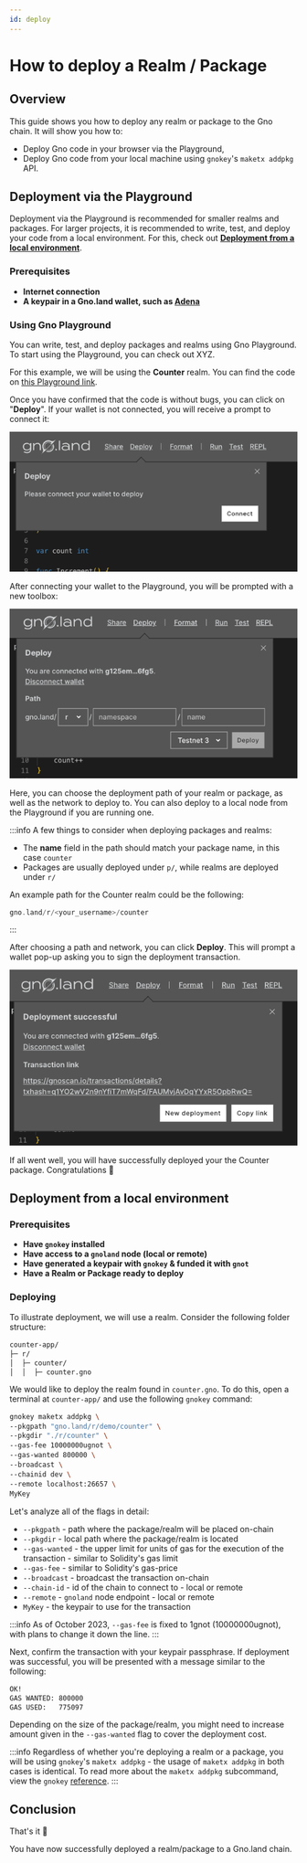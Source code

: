 ```yaml
---
id: deploy
---
```


# How to deploy a Realm / Package

## Overview

This guide shows you how to deploy any realm or package to the Gno chain. It will
show you how to:
- Deploy Gno code in your browser via the Playground, 
- Deploy Gno code from your local machine using `gnokey`'s `maketx addpkg` API.


## Deployment via the Playground

Deployment via the Playground is recommended for smaller realms and packages.
For larger projects, it is recommended to write, test, and deploy your code from
a local environment.
For this, check out [**Deployment from a local environment**](#deployment-from-a-local-environment).

### Prerequisites

- **Internet connection**
- **A keypair in a Gno.land wallet, such as [Adena](https://adena.app)**

### Using Gno Playground

You can write, test, and deploy packages and realms using Gno Playground.
To start using the Playground, you can check out XYZ.

For this example, we will be using the **Counter** realm. You can find the code
on [this Playground link](https://play.gno.land/p/iUWTha99D1J).

Once you have confirmed that the code is without bugs, you can click on "**Deploy**".
If your wallet is not connected, you will receive a prompt to connect it:

![DeployConnect](../assets/how-to-guides/deploy/deploy_connect.png)

After connecting your wallet to the Playground, you will be prompted with a 
new toolbox:

![DeployDefault](../assets/how-to-guides/deploy/deploy_default.png)

Here, you can choose the deployment path of your realm or package, as well as the network
to deploy to. You can also deploy to a local node from the Playground
if you are running one.

:::info
A few things to consider when deploying packages and realms:
- The **name** field in the path should match your package name, in this case `counter`
- Packages are usually deployed under `p/`, while realms are deployed under `r/`

An example path for the Counter realm could be the following: 
```go
gno.land/r/<your_username>/counter
```
:::

After choosing a path and network, you can click **Deploy**. This will prompt
a wallet pop-up asking you to sign the deployment transaction.

![DeployDefault](../assets/how-to-guides/deploy/deploy_success.png)

If all went well, you will have successfully deployed your the Counter package.
Congratulations 🎉

## Deployment from a local environment

### Prerequisites

- **Have `gnokey` installed**
- **Have access to a `gnoland` node (local or remote)**
- **Have generated a keypair with `gnokey` & funded it with `gnot`**
- **Have a Realm or Package ready to deploy**

### Deploying

To illustrate deployment, we will use a realm. Consider the following folder
structure:

```
counter-app/
├─ r/
│  ├─ counter/
│  │  ├─ counter.gno
```

We would like to deploy the realm found in `counter.gno`. To do this, open a
terminal at `counter-app/` and use the following `gnokey` command:

```bash
gnokey maketx addpkg \
--pkgpath "gno.land/r/demo/counter" \
--pkgdir "./r/counter" \
--gas-fee 10000000ugnot \
--gas-wanted 800000 \
--broadcast \
--chainid dev \
--remote localhost:26657 \
MyKey
```

Let's analyze all of the flags in detail:
- `--pkgpath` - path where the package/realm will be placed on-chain
- `--pkgdir` - local path where the package/realm is located
- `--gas-wanted` - the upper limit for units of gas for the execution of the 
transaction - similar to Solidity's gas limit
- `--gas-fee` - similar to Solidity's gas-price
- `--broadcast` - broadcast the transaction on-chain
- `--chain-id` - id of the chain to connect to - local or remote
- `--remote` - `gnoland` node endpoint - local or remote
- `MyKey` - the keypair to use for the transaction

:::info
As of October 2023, `--gas-fee` is fixed to 1gnot (10000000ugnot), with plans 
to change it down the line.
:::

Next, confirm the transaction with your keypair passphrase. If deployment was 
successful, you will be presented with a message similar to the following:

```
OK!
GAS WANTED: 800000
GAS USED:   775097
```
Depending on the size of the package/realm, you might need to increase amount 
given in the `--gas-wanted` flag to cover the deployment cost.

:::info
Regardless of whether you're deploying a realm or a package, you will be using 
`gnokey`'s `maketx addpkg` - the usage of `maketx addpkg` in both cases is identical.
To read more about the `maketx addpkg`
subcommand, view the `gnokey` [reference](../gno-tooling/cli/gnokey.md#addpkg).
:::


## Conclusion

That's it 🎉

You have now successfully deployed a realm/package to a Gno.land chain. 
